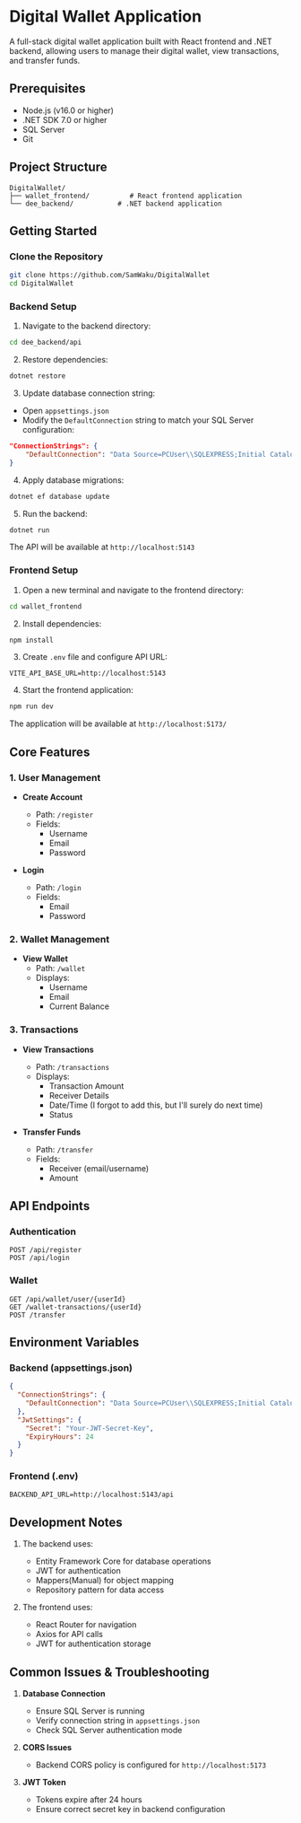 # Digital Wallet Application

A full-stack digital wallet application built with React frontend and .NET backend, allowing users to manage their digital wallet, view transactions, and transfer funds.

## Prerequisites

- Node.js (v16.0 or higher)
- .NET SDK 7.0 or higher
- SQL Server
- Git

## Project Structure

```
DigitalWallet/
├── wallet_frontend/          # React frontend application
└── dee_backend/           # .NET backend application
```

## Getting Started

### Clone the Repository

```bash
git clone https://github.com/SamWaku/DigitalWallet
cd DigitalWallet
```

### Backend Setup

1. Navigate to the backend directory:

```bash
cd dee_backend/api
```

2. Restore dependencies:

```bash
dotnet restore
```

3. Update database connection string:

- Open `appsettings.json`
- Modify the `DefaultConnection` string to match your SQL Server configuration:

```json
"ConnectionStrings": {
    "DefaultConnection": "Data Source=PCUser\\SQLEXPRESS;Initial Catalog=databasename;Integrated Security=True   TrustServerCertificate=True"
}
```

4. Apply database migrations:

```bash
dotnet ef database update
```

5. Run the backend:

```bash
dotnet run
```

The API will be available at `http://localhost:5143`

### Frontend Setup

1. Open a new terminal and navigate to the frontend directory:

```bash
cd wallet_frontend
```

2. Install dependencies:

```bash
npm install
```

3. Create `.env` file and configure API URL:

```
VITE_API_BASE_URL=http://localhost:5143
```

4. Start the frontend application:

```bash
npm run dev
```

The application will be available at `http://localhost:5173/`

## Core Features

### 1. User Management

- **Create Account**

  - Path: `/register`
  - Fields:
    - Username
    - Email
    - Password

- **Login**
  - Path: `/login`
  - Fields:
    - Email
    - Password

### 2. Wallet Management

- **View Wallet**
  - Path: `/wallet`
  - Displays:
    - Username
    - Email
    - Current Balance

### 3. Transactions

- **View Transactions**

  - Path: `/transactions`
  - Displays:
    - Transaction Amount
    - Receiver Details
    - Date/Time (I forgot to add this, but I'll surely do next time)
    - Status

- **Transfer Funds**
  - Path: `/transfer`
  - Fields:
    - Receiver (email/username)
    - Amount

## API Endpoints

### Authentication

```
POST /api/register
POST /api/login
```

### Wallet

```
GET /api/wallet/user/{userId}
GET /wallet-transactions/{userId}
POST /transfer
```

## Environment Variables

### Backend (appsettings.json)

```json
{
  "ConnectionStrings": {
    "DefaultConnection": "Data Source=PCUser\\SQLEXPRESS;Initial Catalog=databasename;Integrated Security=True TrustServerCertificate=True"
  },
  "JwtSettings": {
    "Secret": "Your-JWT-Secret-Key",
    "ExpiryHours": 24
  }
}
```

### Frontend (.env)

```
BACKEND_API_URL=http://localhost:5143/api
```

## Development Notes

1. The backend uses:

   - Entity Framework Core for database operations
   - JWT for authentication
   - Mappers(Manual) for object mapping
   - Repository pattern for data access

2. The frontend uses:
   - React Router for navigation
   - Axios for API calls
   - JWT for authentication storage

## Common Issues & Troubleshooting

1. **Database Connection**

   - Ensure SQL Server is running
   - Verify connection string in `appsettings.json`
   - Check SQL Server authentication mode

2. **CORS Issues**

   - Backend CORS policy is configured for `http://localhost:5173`

3. **JWT Token**
   - Tokens expire after 24 hours
   - Ensure correct secret key in backend configuration
